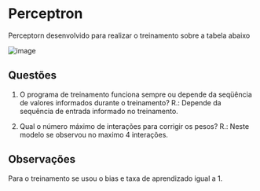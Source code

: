 # Perceptron
Perceptorn desenvolvido para realizar o treinamento sobre a tabela abaixo

![image](https://user-images.githubusercontent.com/48679801/187464607-96296d28-a301-4c20-88b0-205c4cf17d57.png)

## Questões
1. O programa de treinamento funciona sempre ou depende da seqüência de valores informados durante o treinamento? 
   R.: Depende da sequência de entrada informado no treinamento.

2. Qual o número máximo de interações para corrigir os pesos?
   R.: Neste modelo se observou no maximo 4 interações.

## Observações
Para o treinamento se usou o bias e taxa de aprendizado igual  a 1.
